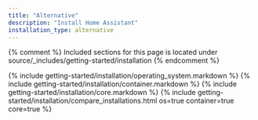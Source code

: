 ```yaml
---
title: "Alternative"
description: "Install Home Assistant"
installation_type: alternative
---
```

{% comment %}
Included sections for this page is located under source/_includes/getting-started/installation
{% endcomment %}

{% include getting-started/installation/operating_system.markdown %}
{% include getting-started/installation/container.markdown %}
{% include getting-started/installation/core.markdown %}
{% include getting-started/installation/compare_installations.html os=true container=true core=true %}
